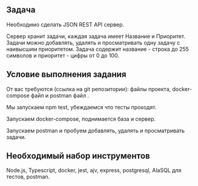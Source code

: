 ## Задача

Необходимо сделать JSON REST API сервер.

Сервер хранит задачи, каждая задача имеет Название и Приоритет. Задачи можно добавлять, удалять и просматривать одну задачу с наивысшим приоритетом. Задача содержит название - строка до 255 символов и приоритет - цифры от 0 до 100.

## Условие выполнения задания

От вас требуются (ссылка на git репозитории): файлы проекта, docker-compose файл и postman файл .

Мы запускаем npm test, убеждаемся что тесты проходят.

Запускаем docker-compose, поднимается база и сервер.

Запускаем postman и пробуем добавлять, удалять и просматривать задачи.

## Необходимый набор инструментов

Node.js, Typescript, docker, jest, ajv, express, postgresql, AlaSQL для тестов, postman.
